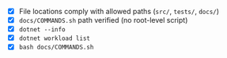 - [x] File locations comply with allowed paths (`src/`, `tests/`, `docs/`)
- [x] `docs/COMMANDS.sh` path verified (no root-level script)
- [x] `dotnet --info`
- [x] `dotnet workload list`
- [x] `bash docs/COMMANDS.sh`
